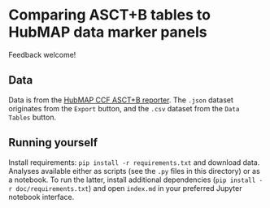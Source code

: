 # Comparing ASCT+B tables to HubMAP data marker panels

Feedback welcome!

## Data

Data is from the [HubMAP CCF ASCT+B reporter][reporter].
The `.json` dataset originates from the `Export` button, and the `.csv` dataset
from the `Data Tables` button.

[reporter]: https://hubmapconsortium.github.io/ccf-asct-reporter/vis?selectedOrgans=kidney-v1.4&playground=false&omapSelectedOrgans=

## Running yourself

Install requirements: `pip install -r requirements.txt` and download data.
Analyses available either as scripts (see the `.py` files in this directory)
or as a notebook.
To run the latter, install additional dependencies (`pip install -r doc/requirements.txt`)
and open `index.md` in your preferred Jupyter notebook interface.
